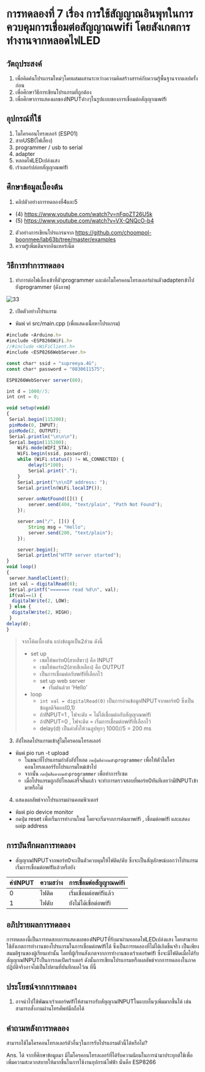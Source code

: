 # การทดลองที่ 7 เรื่อง การใช้สัญญาณอินพุทในการควบคุมการเชื่อมต่อสัญญาณwifi โดยสังเกตการทำงานจากหลอดไฟLED
## วัตถุประสงค์
1. เพื่อคิดค้นโปรแกรมใหม่ๆโดยผสมผสานระหว่างความคิดสร้างสรรค์กับความรู้พื้นฐานจากแลปครั้งก่อน
2. เพื่อศึกษาวิธีการเขียนโปรแกรมที่ถูกต้อง
3. เพื่อศึกษาการแสดงผลของINPUTต่างๆในรูปแบบของการเชื่อมต่อสัญญาณwifi
## อุปกรณ์ที่ใช้
1. ไมโครคอนโทรลเลอร์ (ESP01)
2. สายUSB(ไฟเลี้ยง)
3. programmer / usb to serial
4. adapter
5. หลอดไฟLEDเปล่งแสง
6. เร้าเตอร์ปล่อยสัญญาณwifi
## ศึกษาข้อมูลเบื้องต้น
1. คลิปตัวอย่างการทดลองที่4และ5
* (4) https://www.youtube.com/watch?v=nFqoZT26U5k
* (5) https://www.youtube.com/watch?v=VX-QNQcO-b4
2. ตัวอย่างการเขียนโปรแกรมจาก https://github.com/choompol-boonmee/lab63b/tree/master/examples
3. ความรู้เพิ่มเติมจากอินเทอร์เน็ต
## วิธีการทำการทดลอง
1. ทำการต่อไฟเลี้ยงเข้าที่ตัวprogrammer และต่อไมโครคอนโทรลเลอร์ผ่านตัวadapterเข้าไปยังprogrammer (ดังภาพ)

![33](https://user-images.githubusercontent.com/80879818/112346747-d51a9800-8cf8-11eb-824c-b69084d3c0ad.jpg)

2. เปิดตัวอย่างโปรแกรม
* พิมพ์ vi src/main.cpp (เพื่อแสดงเนื้อหาโปรแกรม)
```javascript
#include <Arduino.h>
#include <ESP8266WiFi.h>
//#include <WiFiClient.h>
#include <ESP8266WebServer.h>

const char* ssid = "supreeya.4G";
const char* password = "0830611575";

ESP8266WebServer server(80);

int d = 1000//5;
int cnt = 0;

void setup(void)
{
 Serial.begin(115200);
 pinMode(0, INPUT);
 pinMode(2, OUTPUT);
 Serial.println("\n\n\n");
 Serial.begin(115200);
	WiFi.mode(WIFI_STA);
	WiFi.begin(ssid, password);
	while (WiFi.status() != WL_CONNECTED) {
		delay(5*100);
		Serial.print(".");
	}
	Serial.print("\n\nIP address: ");
	Serial.println(WiFi.localIP());

	server.onNotFound([]() {
		server.send(404, "text/plain", "Path Not Found");
	});

	server.on("/", []() {
		String msg = "Hello";
		server.send(200, "text/plain");
	});

	server.begin();
	Serial.println("HTTP server started");
}
void loop()
{
 server.handleClient();
 int val = digitalRead(0);
 Serial.printf("======= read %d\n", val);
 if(val==1) {
  digitalWrite(2, LOW);
 } else {
  digitalWrite(2, HIGH);
 }
delay(d);
}
```
> จากโค้ดเบื้องต้น แบ่งข้อมูลเป็น2ส่วน ดังนี้
> * set up
>   * เซตให้พอร์ท0(สายสีขาว) คือ INPUT
>   * เซตให้พอร์ท2(สายสีเหลือง) คือ OUTPUT
>   * เป็นการเชื่อมต่อกับwifiที่เลือกไว้
>   * set up web server
>   	* เริ่มต้นด้วย 'Hello'
> * loop
>   * `int val = digitalRead(0)` เป็นการอ่านข้อมูลINPUTจากพอร์ท0 ซึ่งเป็นข้อมูลดิจิตอล(0,1)
>   * ถ้าINPUT=1 , ไฟจะดับ = ไม่ได้เชื่อมต่อกับสัญญาณwifi
>   * ถ้าINPUT=0 , ไฟจะติด = เริ่มการเชื่อมต่อwifiที่เลือกไว้
>   * delay(d) เป็นคำสั่งให้วนลูปทุกๆ 1000//5 = 200 ms
3. อัปโหลดโปรแกรมเข้าสู่ไมโครคอนโทรลเลอร์
* พิมพ์ pio run -t upload
  * ในขณะที่โปรแกรมกำลังอัปโหลด `กดปุ่มสีดำบนตัวprogrammer` เพื่อให้ตัวไมโครคอนโทรลเลอร์รับโปรแกรมใหม่เข้าไป
  * จากนั้น `กดปุ่มสีแดงบนตัวprogrammer` เพื่อทำการรีเซต
  * เมื่อโปรแกรมถูกอัปโหลดเสร็จสิ้นแล้ว จะทำการตรวจสอบที่พอร์ท0ทันทีเลยว่ามีINPUTเข้ามาหรือไม่
4. แสดงผลลัพธ์จากโปรแกรมผ่านคอมพิวเตอร์
* พิมพ์ pio device monitor
* กดปุ่ม reset เพื่อเริ่มการทำงานใหม่ โดยจะเริ่มจากการค้นหาwifi , เชื่อมต่อwifi และแสดงผลip address
## การบันทึกผลการทดลอง
* สัญญาณINPUTจากพอร์ท0จะเป็นตัวควบคุมให้ไฟติด/ดับ ซึ่งจะเป็นสัญลักษณ์บอกว่าโปรแกรมเริ่มการเชื่อมต่อwifiแล้วหรือยัง

ค่าINPUT | ความสว่าง | การเชื่อมต่อสัญญาณwifi
------- | ------- | -------
0 | ไฟติด | เริ่มเชื่อมต่อwifiแล้ว
1 | ไฟดับ | ยังไม่ได้เชื่อต่อwifi
## อภิปรายผลการทดลอง
การทดลองนี้เป็นการทดสอบการแสดงผลของINPUTที่รับมาผ่านหลอดไฟLEDเปล่งแสง โดยสามารถใช้สังเกตการทำงานของโปรแกรมในการเชื่อมต่อwifiได้ ซึ่งเป็นการทดลองที่ไม่ได้เกิดขึ้นจริง เป็นเพียงสมมติฐานของผู้เรียนเท่านั้น โดยที่ผู้เรียนสังเกตจากการทำงานของเร้าเตอร์wifi ซึ่งจะมีไฟติดเมื่อได้รับสัญญาณINPUTเป็นการกดเปิดเร้าเตอร์ ดังนั้นการเขียนโปรแกรมหรือผลลัพธ์จากการทดลองในภาคปฏิบัติจริงอาจไม่เป็นไปตามที่บันทึกผลไว้ณ ที่นี้ 
## ประโยชน์จากการทดลอง
1. อาจนำไปใช้พัฒนาเร้าเตอร์wifiให้สามารถรับสัญญาณINPUTในแบบอื่นๆเพิ่มมากขึ้นได้ เช่น สามารถสั่งงานผ่านโทรศัพท์มือถือได้
## คำถามหลังการทดลอง
สามารถใช้ไมโครคอนโทรลเลอร์ตัวอื่นๆในการรับโปรแกรมตัวนี้ได้หรือไม่?

Ans. ได้ จากที่ศึกษาข้อมูลมา มีไมโครคอนโทรลเลอร์ที่ได้รับความนิยมในการนำมาประยุกต์ใช้เพื่อเพิ่มความสะดวกสบายให้มากขึ้นในการใช้งานอุปกรณ์ไฟฟ้า นั่นคือ ESP8266
